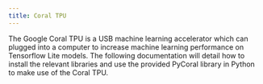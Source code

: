 ```yaml
---
title: Coral TPU
---
```

The Google Coral TPU is a USB machine learning accelerator which can plugged into a computer to increase machine learning performance on Tensorflow Lite models. The following documentation will detail how to install the relevant libraries and use the provided PyCoral library in Python to make use of the Coral TPU.
